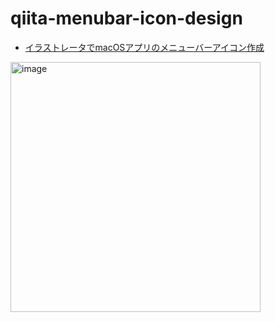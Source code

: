# qiita-menubar-icon-design
- [イラストレータでmacOSアプリのメニューバーアイコン作成](https://qiita.com/IKEH/items/39fda7da141ee12142dd)

<img width="400" alt="image" src="https://i.imgur.com/gCEpooq.jpg">
